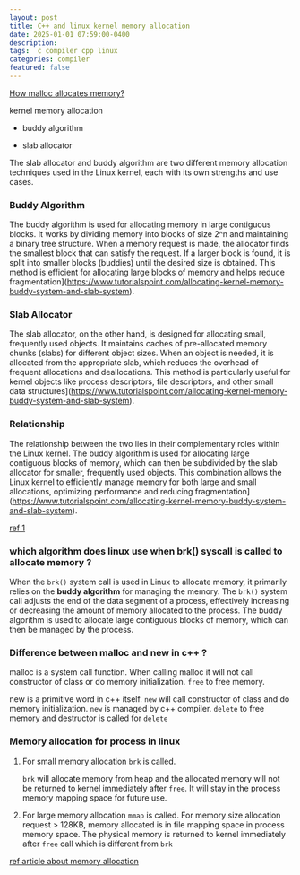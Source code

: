 ```yaml
---
layout: post
title: C++ and linux kernel memory allocation
date: 2025-01-01 07:59:00-0400
description:  
tags:  c compiler cpp linux  
categories: compiler
featured: false
---
```






[How malloc allocates memory?](https://mp.weixin.qq.com/s/EIVDCWHr8EFEl4LX6UqWHQ)



kernel memory allocation

- buddy algorithm

- slab allocator

The slab allocator and buddy algorithm are two different memory allocation techniques used in the Linux kernel, each with its own strengths and use cases.

### Buddy Algorithm
The buddy algorithm is used for allocating memory in large contiguous blocks. It works by dividing memory into blocks of size 2^n and maintaining a binary tree structure. When a memory request is made, the allocator finds the smallest block that can satisfy the request. If a larger block is found, it is split into smaller blocks (buddies) until the desired size is obtained. This method is efficient for allocating large blocks of memory and helps reduce fragmentation](https://www.tutorialspoint.com/allocating-kernel-memory-buddy-system-and-slab-system).

### Slab Allocator
The slab allocator, on the other hand, is designed for allocating small, frequently used objects. It maintains caches of pre-allocated memory chunks (slabs) for different object sizes. When an object is needed, it is allocated from the appropriate slab, which reduces the overhead of frequent allocations and deallocations. This method is particularly useful for kernel objects like process descriptors, file descriptors, and other small data structures](https://www.tutorialspoint.com/allocating-kernel-memory-buddy-system-and-slab-system).

### Relationship
The relationship between the two lies in their complementary roles within the Linux kernel. The buddy algorithm is used for allocating large contiguous blocks of memory, which can then be subdivided by the slab allocator for smaller, frequently used objects. This combination allows the Linux kernel to efficiently manage memory for both large and small allocations, optimizing performance and reducing fragmentation](https://www.tutorialspoint.com/allocating-kernel-memory-buddy-system-and-slab-system).


[ref 1](https://www.tutorialspoint.com/allocating-kernel-memory-buddy-system-and-slab-system)


### which algorithm does linux use when brk() syscall is called to allocate memory ?
When the `brk()` system call is used in Linux to allocate memory, it primarily relies on the **buddy algorithm** for managing the memory. The `brk()` system call adjusts the end of the data segment of a process, effectively increasing or decreasing the amount of memory allocated to the process. The buddy algorithm is used to allocate large contiguous blocks of memory, which can then be managed by the process.


### Difference between malloc and new in c++ ?


malloc is a system call function. When calling malloc it will not call constructor of
class or do memory initialization. `free` to free memory.

new is a primitive word in c++ itself. `new` will call constructor of class and do 
memory initialization. `new` is managed by c++ compiler. `delete` to free memory and destructor 
is called for `delete`



### Memory allocation for process in linux
1. For small memory allocation `brk` is called.

    `brk` will allocate memory from heap and the allocated memory will not be returned 
    to kernel immediately after `free`. It will stay in the process memory mapping space
    for future use.

2. For large memory allocation `mmap` is called.
    For memory size allocation request > 128KB, memory allocated is in file mapping 
    space in process memory space. The physical memory is returned to kernel immediately
    after `free` call which is different from `brk`


[ref article about memory allocation ](https://mp.weixin.qq.com/s/EIVDCWHr8EFEl4LX6UqWHQ)
